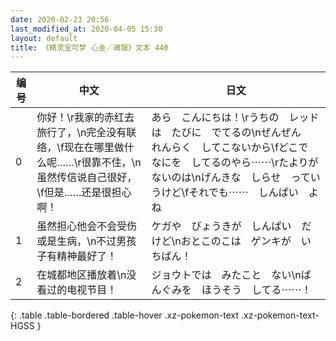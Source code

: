 ```yaml
---
date: 2020-02-23 20:56
last_modified_at: 2020-04-05 15:30
layout: default
title: 《精灵宝可梦 心金／魂银》文本 440
---
```

| 编号 | 中文 | 日文 |
| ---- | ---- | ---- |
| 0 | 你好！\r我家的赤红去旅行了，\n完全没有联络，\f现在在哪里做什么呢……\r很靠不住，\n虽然传信说自己很好，\f但是……还是很担心啊！ | あら　こんにちは！\rうちの　レッドは　たびに　でてるの\nぜんぜん　れんらく　してこないから\fどこで　なにを　してるのやら⋯⋯\rたよりが　ないのは\nげんきな　しらせ　っていうけど\fそれでも⋯⋯　しんぱい　よね |
| 1 | 虽然担心他会不会受伤或是生病，\n不过男孩子有精神最好了！ | ケガや　びょうきが　しんぱい　だけど\nおとこのこは　ゲンキが　いちばん！ |
| 2 | 在城都地区播放着\n没看过的电视节目！ | ジョウトでは　みたこと　ない\nばんぐみを　ほうそう　してる⋯⋯！ |
{: .table .table-bordered .table-hover .xz-pokemon-text .xz-pokemon-text-HGSS }